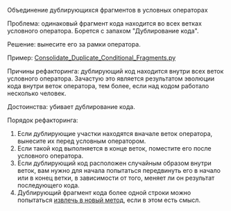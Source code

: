 Объединение дублирующихся фрагментов в условных операторах

Проблема: одинаковый фрагмент кода находится во всех ветках условного оператора. Борется с запахом "Дублирование кода".

Решение: вынесите его за рамки оператора.

Пример: <a href="https://github.com/helenasilkina/refactoring/blob/master/Consolidate_Duplicate_Conditional_Fragments.py">Consolidate_Duplicate_Conditional_Fragments.py</a>

Причины рефакторинга: дублирующий код находится внутри всех веток условного оператора. Зачастую это является результатом эволюции кода внутри веток оператора, тем более, если над кодом работало несколько человек.

Достоинства: убивает дублирование кода.

Порядок рефакторинга: 

1. Если дублирующие участки находятся вначале веток оператора, вынесите их перед условным оператором.
2. Если такой код выполняется в конце веток, поместите его после условного оператора.
3. Если дублирующий код расположен случайным образом внутри веток, вам нужно для начала попытаться передвинуть его в начало или в конец ветки, в зависимости от того, меняет ли он результат последующего кода.
4. Дублирующий фрагмент кода более одной строки можно попытаться <a href="https://github.com/helenasilkina/refactoring/blob/master/Extract_Method%20(Извлечение%20метода).md">извлечь в новый метод</a>, если в этом есть смысл.

